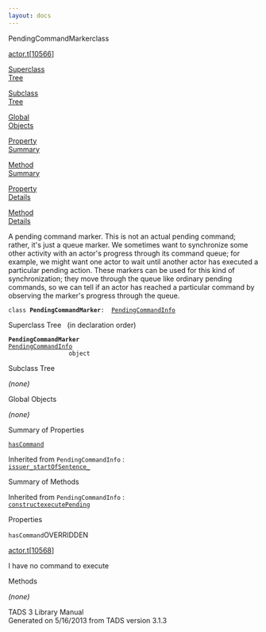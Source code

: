 ```yaml
---
layout: docs
---
```

<span class="title">PendingCommandMarker</span><span class="type">class</span>

[actor.t](../file/actor.t.html)\[[10566](../source/actor.t.html#10566)\]

[Superclass  
Tree](#_SuperClassTree_)

[Subclass  
Tree](#_SubClassTree_)

[Global  
Objects](#_ObjectSummary_)

[Property  
Summary](#_PropSummary_)

[Method  
Summary](#_MethodSummary_)

[Property  
Details](#_Properties_)

[Method  
Details](#_Methods_)

<div class="fdesc">

A pending command marker. This is not an actual pending command; rather,
it's just a queue marker. We sometimes want to synchronize some other
activity with an actor's progress through its command queue; for
example, we might want one actor to wait until another actor has
executed a particular pending action. These markers can be used for this
kind of synchronization; they move through the queue like ordinary
pending commands, so we can tell if an actor has reached a particular
command by observing the marker's progress through the queue.

`class `**`PendingCommandMarker`**` :   `[`PendingCommandInfo`](../object/PendingCommandInfo.html)

</div>

<span id="_SuperClassTree_"></span>

<div class="mjhd">

<span class="hdln">Superclass Tree</span>   (in declaration order)

</div>

**`PendingCommandMarker`**  
[`PendingCommandInfo`](../object/PendingCommandInfo.html)  
`                 object`  
<span id="_SubClassTree_"></span>

<div class="mjhd">

<span class="hdln">Subclass Tree</span>  

</div>

*(none)* <span id="_ObjectSummary_"></span>

<div class="mjhd">

<span class="hdln">Global Objects</span>  

</div>

*(none)* <span id="_PropSummary_"></span>

<div class="mjhd">

<span class="hdln">Summary of Properties</span>  

</div>

[`hasCommand`](#hasCommand)

Inherited from `PendingCommandInfo` :  
[`issuer_`](../object/PendingCommandInfo.html#issuer_)[`startOfSentence_`](../object/PendingCommandInfo.html#startOfSentence_)

<span id="_MethodSummary_"></span>

<div class="mjhd">

<span class="hdln">Summary of Methods</span>  

</div>



Inherited from `PendingCommandInfo` :  
[`construct`](../object/PendingCommandInfo.html#construct)[`executePending`](../object/PendingCommandInfo.html#executePending)

<span id="_Properties_"></span>

<div class="mjhd">

<span class="hdln">Properties</span>  

</div>

<span id="hasCommand"></span>

`hasCommand`<span class="rem">OVERRIDDEN</span>

[actor.t](../file/actor.t.html)\[[10568](../source/actor.t.html#10568)\]

<div class="desc">

I have no command to execute

</div>

<span id="_Methods_"></span>

<div class="mjhd">

<span class="hdln">Methods</span>  

</div>

*(none)*

<div class="ftr">

TADS 3 Library Manual  
Generated on 5/16/2013 from TADS version 3.1.3

</div>
